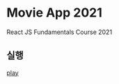 # Movie App 2021

React JS Fundamentals Course 2021

<h2>실행</h2>
<a href="https://winkite1226.github.io/movie_app_2021/#/">play</a>
